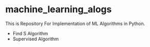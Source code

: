 # machine_learning_alogs
This is Repository For Implementation of ML Algorithms in Python.
<ul>
  <li>Find S Algorithm</li>
  <li>Supervised Algorithm</li>
</ul>
